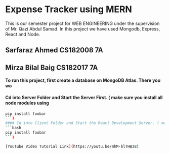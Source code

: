 # Expense Tracker using MERN
This is our semester project for WEB ENGINEERING under the supervision of Mr. Qazi Abdul Samad. In this project we have used Mongodb, Express, React and Node.

## Sarfaraz Ahmed   CS182008 7A
## Mirza Bilal Baig CS182017 7A

#### To run this project, first create a database on MongoDB Atlas. There you wo
#### Cd into Server Folder and Start the Server First. ( make sure you install all node modules using 
```bash
pip install foobar
```)
#### Cd into Client Folder and Start the React Development Server. ( make sure you install all node modules using 
```bash
pip install foobar
```)

[Youtube Video Tutorial Link](https://youtu.be/mhM-blTHBz8)
